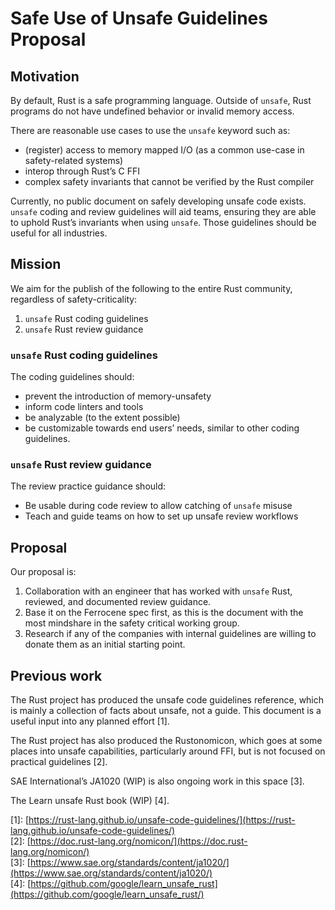 # Safe Use of Unsafe Guidelines Proposal

## Motivation

By default, Rust is a safe programming language. Outside of  `unsafe`,  Rust programs do not have undefined behavior or invalid memory access.

There are reasonable use cases to use the `unsafe` keyword such as:

* (register) access to memory mapped I/O (as a common use-case in safety-related systems)
* interop through Rust’s C FFI  
* complex safety invariants that cannot be verified by the Rust compiler

Currently, no public document on safely developing unsafe code exists. `unsafe` coding and review guidelines will aid teams, ensuring they are able to uphold Rust’s invariants when using `unsafe`. Those guidelines should be useful for all industries.

## Mission

We aim for the publish of the following to the entire Rust community, regardless of safety-criticality:

1. `unsafe` Rust coding guidelines  
2. `unsafe` Rust review guidance

### `unsafe` Rust coding guidelines

The coding guidelines should:

* prevent the introduction of memory-unsafety  
* inform code linters and tools  
* be analyzable (to the extent possible)  
* be customizable towards end users’ needs, similar to other coding guidelines.

### `unsafe` Rust review guidance

The review practice guidance should:

* Be usable during code review to allow catching of `unsafe` misuse  
* Teach and guide teams on how to set up unsafe review workflows

## Proposal

Our proposal is:

1. Collaboration with an engineer that has worked with `unsafe` Rust, reviewed, and documented review guidance.  
2. Base it on the Ferrocene spec first, as this is the document with the most mindshare in the safety critical working group.  
3. Research if any of the companies with internal guidelines are willing to donate them as an initial starting point.

## Previous work

The Rust project has produced the unsafe code guidelines reference, which is mainly a collection of facts about unsafe, not a guide. This document is a useful input into any planned effort \[1\].

The Rust project has also produced the Rustonomicon, which goes at some places into unsafe capabilities, particularly around FFI, but is not focused on practical guidelines \[2\].

SAE International’s JA1020 (WIP) is also ongoing work in this space \[3\].

The Learn unsafe Rust book (WIP) \[4\].

\[1\]: [https://rust-lang.github.io/unsafe-code-guidelines/](https://rust-lang.github.io/unsafe-code-guidelines/)  
\[2\]: [https://doc.rust-lang.org/nomicon/](https://doc.rust-lang.org/nomicon/)  
\[3\]: [https://www.sae.org/standards/content/ja1020/](https://www.sae.org/standards/content/ja1020/)  
\[4\]: [https://github.com/google/learn_unsafe_rust](https://github.com/google/learn_unsafe_rust/)

